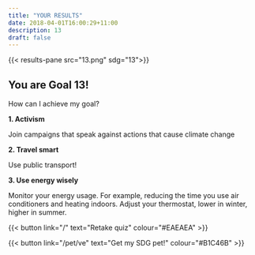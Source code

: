 ```yaml
---
title: "YOUR RESULTS"
date: 2018-04-01T16:00:29+11:00
description: 13
draft: false
---
```


{{< results-pane src="13.png" sdg="13">}}

You are Goal 13!
---

How can I achieve my goal?

**1. Activism**

Join campaigns that speak against actions that cause climate change

**2. Travel smart**

Use public transport!

**3. Use energy wisely**

Monitor your energy usage. For example, reducing the time you use air conditioners and heating indoors. Adjust your thermostat, lower in winter, higher in summer.


{{< button link="/" text="Retake quiz" colour="#EAEAEA" >}}

{{< button link="/pet/ve" text="Get my SDG pet!" colour="#B1C46B" >}}
